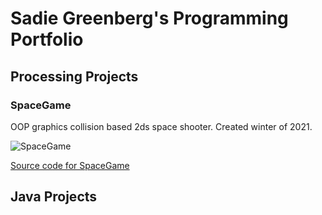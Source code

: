 # Sadie Greenberg's Programming Portfolio

## Processing Projects

### SpaceGame
OOP graphics collision based 2ds space shooter. Created winter of 2021.

![SpaceGame]()

[Source code for SpaceGame]()

## Java Projects

